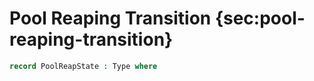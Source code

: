 # Pool Reaping Transition {sec:pool-reaping-transition}

<!--
```agda
{-# OPTIONS --safe #-}

open import Ledger.Conway.Specification.Abstract
open import Ledger.Conway.Specification.Transaction

module Ledger.Conway.Specification.PoolReap
  (txs : _) (open TransactionStructure txs)
  (abs : AbstractFunctions txs)
  where
open import Ledger.Prelude
open import Ledger.Conway.Specification.Utxo txs abs
open import Ledger.Conway.Specification.Certs govStructure
```
-->

```agda
record PoolReapState : Type where
```
<!--
```agda
  constructor ⟦_,_,_,_⟧ᵖ
```
```agda
  field
    utxoSt     : UTxOState   -- utxo state
    acnt       : Acnt        -- accounting
    dState     : DState      -- delegation state
    pState     : PState      -- pool state
```

<!--
```agda
instance
  unquoteDecl HasCast-PoolReapState = derive-HasCast
                [ (quote PoolReapState , HasCast-PoolReapState) ]
```

Recall, `PState`{.AgdaDatatype} is a record with two fields, `pools`{.AgdaField}
and `retiring`{.AgdaField} (maps on `KeyHash`{.AgdaField} with codomains
`PoolParams`{.AgdaRecord} and `Epoch`{.AgdaDatatype}, respectively).
`PoolParams`{.AgdaRecord} is a record with just one field, the
`rewardAddr`{.AgdaField} credential.

```agda
private variable
  e lastEpoch : Epoch
  poolReapState : PoolReapState
  pp : PParams

data _⊢_⇀⦇_,POOLREAP⦈_ : PParams → PoolReapState → Epoch → PoolReapState → Type where
  POOLREAP : let
    open PoolReapState poolReapState
    open PoolParams
    open UTxOState
    open PState
    open DState
    open Acnt
    open PParams

    retired    = pState .retiring ⁻¹ e
    rewardAcnts : KeyHash ⇀ Credential
    rewardAcnts = mapValues rewardAccount $ (pState .pools) ∣ retired

    rewardAcnts' : Credential ⇀ Coin
    rewardAcnts' =
      let combineDeposits : Credential → Coin
          combineDeposits a = ∑ˢ[ _ ← rewardAcnts ⁻¹ a ] pp .poolDeposit
       in mapFromFun combineDeposits (range rewardAcnts)

    refunds : Credential ⇀ Coin
    refunds = rewardAcnts' ∣ dom (dState .rewards)

    mRefunds = rewardAcnts' ∣ dom (dState .rewards) ᶜ

    unclaimed  = getCoin mRefunds

    retiredDeposits : ℙ DepositPurpose
    retiredDeposits = mapˢ PoolDeposit retired

    utxoSt' = record utxoSt { deposits = utxoSt .deposits ∣ retiredDeposits ᶜ }

    acnt' = record acnt { treasury = acnt .treasury + unclaimed }

    dState' =
      ⟦ dState .voteDelegs
      , dState .stakeDelegs ∣^ retired ᶜ
      , dState .rewards ∪⁺ refunds
      ⟧

    pState' = ⟦ pState .pools ∣ retired ᶜ , pState .retiring ∣ retired ᶜ ⟧

    in
    ────────────────────────────────
    pp ⊢ ⟦ utxoSt , acnt , dState , pState ⟧ ⇀⦇ e ,POOLREAP⦈
         ⟦ utxoSt' , acnt' , dState' , pState' ⟧
```
